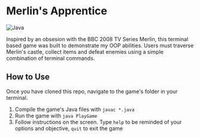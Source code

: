 # Merlin's Apprentice

![Java](https://img.shields.io/badge/Java-ED8B00?style=flat-square&logo=openjdk&logoColor=white)

Inspired by an obsesion with the BBC 2008 TV Series Merlin, this terminal based game was built to demonstrate my OOP abilities. Users must traverse Merlin's castle, collect items and defeat enemies using a simple combination of terminal commands.

## How to Use
Once you have cloned this repo, navigate to the game's folder in your terminal.

1. Compile the game's Java files with `javac *.java`
2. Run the game with `java PlayGame`
3. Follow instructions on the screen. Type `help` to be reminded of your options and objective, `quit` to exit the game







